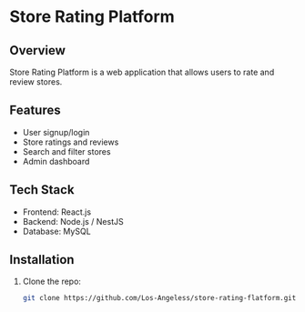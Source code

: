 # Store Rating Platform

## Overview
Store Rating Platform is a web application that allows users to rate and review stores. 

## Features
- User signup/login
- Store ratings and reviews
- Search and filter stores
- Admin dashboard 

## Tech Stack
- Frontend: React.js
- Backend: Node.js / NestJS 
- Database: MySQL 

## Installation

1. Clone the repo:
   ```bash
   git clone https://github.com/Los-Angeless/store-rating-flatform.git
